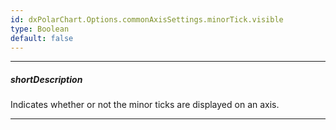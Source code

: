 ```yaml
---
id: dxPolarChart.Options.commonAxisSettings.minorTick.visible
type: Boolean
default: false
---
```

---
##### shortDescription
Indicates whether or not the minor ticks are displayed on an axis.

---
